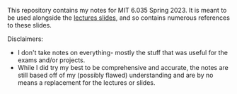This repository contains my notes for MIT 6.035 Spring 2023. It is meant to be used alongside the [lectures slides](https://github.com/6035-sp23/6035-sp23/tree/main/materials/lecture), and so contains numerous references to these slides. 

Disclaimers:
* I don't take notes on everything- mostly the stuff that was useful for the exams and/or projects.
* While I did try my best to be comprehensive and accurate, the notes are still based off of my (possibly flawed) understanding and are by no means a replacement for the lectures or slides. 